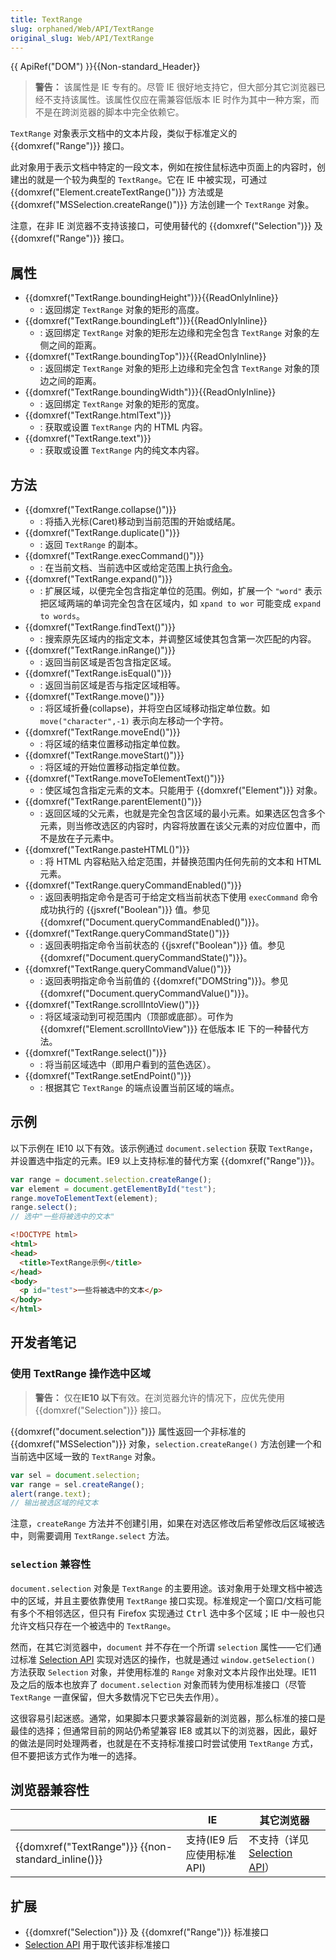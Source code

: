 ```yaml
---
title: TextRange
slug: orphaned/Web/API/TextRange
original_slug: Web/API/TextRange
---
```


{{ ApiRef("DOM") }}{{Non-standard_Header}}

> **警告：** 该属性是 IE 专有的。尽管 IE 很好地支持它，但大部分其它浏览器已经不支持该属性。该属性仅应在需兼容低版本 IE 时作为其中一种方案，而不是在跨浏览器的脚本中完全依赖它。

`TextRange` 对象表示文档中的文本片段，类似于标准定义的 {{domxref("Range")}} 接口。

此对象用于表示文档中特定的一段文本，例如在按住鼠标选中页面上的内容时，创建出的就是一个较为典型的 `TextRange`。它在 IE 中被实现，可通过 {{domxref("Element.createTextRange()")}} 方法或是 {{domxref("MSSelection.createRange()")}} 方法创建一个 `TextRange` 对象。

注意，在非 IE 浏览器不支持该接口，可使用替代的 {{domxref("Selection")}} 及 {{domxref("Range")}} 接口。

## 属性

- {{domxref("TextRange.boundingHeight")}}{{ReadOnlyInline}}
  - : 返回绑定 `TextRange` 对象的矩形的高度。
- {{domxref("TextRange.boundingLeft")}}{{ReadOnlyInline}}
  - : 返回绑定 `TextRange` 对象的矩形左边缘和完全包含 `TextRange` 对象的左侧之间的距离。
- {{domxref("TextRange.boundingTop")}}{{ReadOnlyInline}}
  - : 返回绑定 `TextRange` 对象的矩形上边缘和完全包含 `TextRange` 对象的顶边之间的距离。
- {{domxref("TextRange.boundingWidth")}}{{ReadOnlyInline}}
  - : 返回绑定 `TextRange` 对象的矩形的宽度。
- {{domxref("TextRange.htmlText")}}
  - : 获取或设置 `TextRange` 内的 HTML 内容。
- {{domxref("TextRange.text")}}
  - : 获取或设置 `TextRange` 内的纯文本内容。

## 方法

- {{domxref("TextRange.collapse()")}}
  - : 将插入光标(Caret)移动到当前范围的开始或结尾。
- {{domxref("TextRange.duplicate()")}}
  - : 返回 `TextRange` 的副本。
- {{domxref("TextRange.execCommand()")}}
  - : 在当前文档、当前选中区或给定范围上执行[命令](/zh-CN/docs/Web/API/Document/execCommand)。
- {{domxref("TextRange.expand()")}}
  - : 扩展区域，以便完全包含指定单位的范围。例如，扩展一个 `"word"` 表示把区域两端的单词完全包含在区域内，如 `xpand to wor` 可能变成 `expand to words`。
- {{domxref("TextRange.findText()")}}
  - : 搜索原先区域内的指定文本，并调整区域使其包含第一次匹配的内容。
- {{domxref("TextRange.inRange()")}}
  - : 返回当前区域是否包含指定区域。
- {{domxref("TextRange.isEqual()")}}
  - : 返回当前区域是否与指定区域相等。
- {{domxref("TextRange.move()")}}
  - : 将区域折叠(collapse)，并将空白区域移动指定单位数。如 `move("character",-1)` 表示向左移动一个字符。
- {{domxref("TextRange.moveEnd()")}}
  - : 将区域的结束位置移动指定单位数。
- {{domxref("TextRange.moveStart()")}}
  - : 将区域的开始位置移动指定单位数。
- {{domxref("TextRange.moveToElementText()")}}
  - : 使区域包含指定元素的文本。只能用于 {{domxref("Element")}} 对象。
- {{domxref("TextRange.parentElement()")}}
  - : 返回区域的父元素，也就是完全包含区域的最小元素。如果选区包含多个元素，则当修改选区的内容时，内容将放置在该父元素的对应位置中，而不是放在子元素中。
- {{domxref("TextRange.pasteHTML()")}}
  - : 将 HTML 内容粘贴入给定范围，并替换范围内任何先前的文本和 HTML 元素。
- {{domxref("TextRange.queryCommandEnabled()")}}
  - : 返回表明指定命令是否可于给定文档当前状态下使用 `execCommand` 命令成功执行的 {{jsxref("Boolean")}} 值。参见 {{domxref("Document.queryCommandEnabled()")}}。
- {{domxref("TextRange.queryCommandState()")}}
  - : 返回表明指定命令当前状态的 {{jsxref("Boolean")}} 值。参见 {{domxref("Document.queryCommandState()")}}。
- {{domxref("TextRange.queryCommandValue()")}}
  - : 返回表明指定命令当前值的 {{domxref("DOMString")}}。参见 {{domxref("Document.queryCommandValue()")}}。
- {{domxref("TextRange.scrollIntoView()")}}
  - : 将区域滚动到可视范围内（顶部或底部）。可作为 {{domxref("Element.scrollIntoView")}} 在低版本 IE 下的一种替代方法。
- {{domxref("TextRange.select()")}}
  - : 将当前区域选中（即用户看到的蓝色选区）。
- {{domxref("TextRange.setEndPoint()")}}
  - : 根据其它 `TextRange` 的端点设置当前区域的端点。

## 示例

以下示例在 IE10 以下有效。该示例通过 `document.selection` 获取 `TextRange`，并设置选中指定的元素。IE9 以上支持标准的替代方案 {{domxref("Range")}}。

```js
var range = document.selection.createRange();
var element = document.getElementById("test");
range.moveToElementText(element);
range.select();
// 选中"一些将被选中的文本"
```

```html
<!DOCTYPE html>
<html>
<head>
  <title>TextRange示例</title>
</head>
<body>
  <p id="test">一些将被选中的文本</p>
</body>
</html>
```

## 开发者笔记

### 使用 TextRange 操作选中区域

> **警告：** 仅在**IE10 以下**有效。在浏览器允许的情况下，应优先使用 {{domxref("Selection")}} 接口。

{{domxref("document.selection")}} 属性返回一个非标准的 {{domxref("MSSelection")}} 对象，`selection.createRange()` 方法创建一个和当前选中区域一致的 `TextRange` 对象。

```js
var sel = document.selection;
var range = sel.createRange();
alert(range.text);
// 输出被选区域的纯文本
```

注意，`createRange` 方法并不创建引用，如果在对选区修改后希望修改后区域被选中，则需要调用 `TextRange.select` 方法。

### `selection` 兼容性

`document.selection` 对象是 `TextRange` 的主要用途。该对象用于处理文档中被选中的区域，并且主要依靠使用 `TextRange` 接口实现。标准规定一个窗口/文档可能有多个不相邻选区，但只有 Firefox 实现通过 <kbd>Ctrl</kbd> 选中多个区域；IE 中一般也只允许文档只存在一个被选中的 `TextRange`。

然而，在其它浏览器中，`document` 并不存在一个所谓 `selection` 属性——它们通过标准 [Selection API](/zh-CN/docs/Web/API/Selection_API) 实现对选区的操作，也就是通过 `window.getSelection()` 方法获取 `Selection` 对象，并使用标准的 `Range` 对象对文本片段作出处理。IE11 及之后的版本也放弃了 `document.selection` 对象而转为使用标准接口（尽管 `TextRange` 一直保留，但大多数情况下它已失去作用）。

这很容易引起迷惑。通常，如果脚本只要求兼容最新的浏览器，那么标准的接口是最佳的选择；但通常目前的网站仍希望兼容 IE8 或其以下的浏览器，因此，最好的做法是同时处理两者，也就是在不支持标准接口时尝试使用 `TextRange` 方式，但不要把该方式作为唯一的选择。

## 浏览器兼容性

|                                                                   | IE                         | 其它浏览器                                                       |
| ----------------------------------------------------------------- | -------------------------- | ---------------------------------------------------------------- |
| {{domxref("TextRange")}} {{non-standard_inline()}} | 支持(IE9 后应使用标准 API) | 不支持（详见[Selection API](/zh-CN/docs/Web/API/Selection_API)） |

## 扩展

- {{domxref("Selection")}} 及 {{domxref("Range")}} 标准接口
- [Selection API](/zh-CN/docs/Web/API/Selection_API) 用于取代该非标准接口
